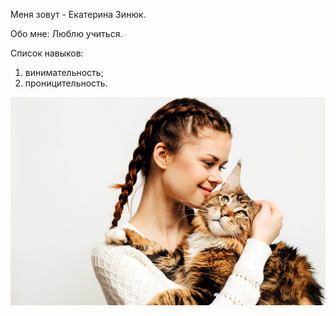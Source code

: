 Меня зовут - Екатерина Зинюк.

Обо мне: Люблю учиться.

Список навыков:
1. винимательность;
2. проницительность.

![](https://raw.githubusercontent.com/kotik125/Course/main/img/allergnachelgl.jpg)